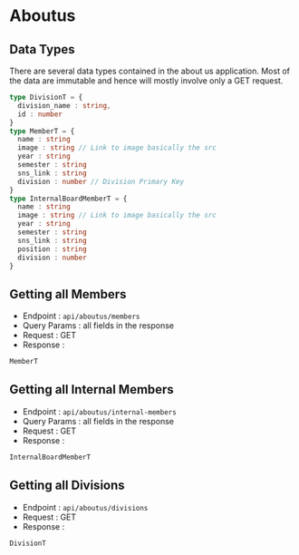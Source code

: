 # Aboutus
## Data Types
There are several data types contained in the about us application. Most of the data are immutable and hence will mostly involve only a GET request.
```ts
type DivisionT = {
  division_name : string,
  id : number
}
type MemberT = {
  name : string
  image : string // Link to image basically the src
  year : string
  semester : string
  sns_link : string
  division : number // Division Primary Key
}
type InternalBoardMemberT = {
  name : string
  image : string // Link to image basically the src
  year : string
  semester : string
  sns_link : string
  position : string
  division : number
}

```

## Getting all Members
- Endpoint : `api/aboutus/members`
- Query Params : all fields in the response
- Request : GET
- Response :
```ts
MemberT
```

## Getting all Internal Members
- Endpoint : `api/aboutus/internal-members`
- Query Params : all fields in the response
- Request : GET
- Response :
```ts
InternalBoardMemberT
```

## Getting all Divisions
- Endpoint : `api/aboutus/divisions`
- Request : GET
- Response :
```ts
DivisionT
```
